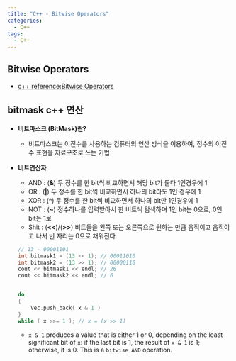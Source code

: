 ```yaml
---
title: "C++ - Bitwise Operators"
categories:
  - C++
tags:
  - C++
---
```


## Bitwise Operators
- [c++ reference:Bitwise Operators](https://en.cppreference.com/w/cpp/language/operator_arithmetic)

## bitmask c++ 연산
- **비트마스크 (BitMask)란?**
	- 비트마스크는 이진수를 사용하는 컴퓨터의 연산 방식을 이용하여, 정수의 이진수 표현을 자료구조로 쓰는 기법
- **비트연산자**
	- AND : (**&**) 두 정수를 한 bit씩 비교하면서 해당 bit가 둘다 1인경우에 1
	- OR : (**|**) 두 정수를 한 bit씩 비교하면서 하나의 bit라도 1인 경우에 1
	- XOR : (**^**) 두 정수를 한 bit씩 비교하면서 하나의 bit만 1인경우에 1
	- NOT : (**~**) 정수하나를 입력받아서 한 비트씩 탐색하며 1인 bit는 0으로, 0인 bit는 1로 
	- Shit : (**<<**)/(**>>**) 비트들을 왼쪽 또는 오른쪽으로 원하는 만큼 움직이고 움직이고 나서 빈 자리는 0으로 채워진다.
	
	```c++
	// 13 - 00001101
	int bitmask1 = (13 << 1); // 00011010
    int bitmask2 = (13 >> 1); // 00000110
	cout << bitmask1 << endl; // 26
	cout << bitmask2 << endl; // 6


    do
    { 
        Vec.push_back( x & 1 )
    } 
    while ( x >>= 1 ); // x = (x >> 1)
	```

    - `x & 1` produces a value that is either 1 or 0, depending on the least significant bit of `x`: if the last bit is 1, the result of `x & 1` is 1; otherwise, it is 0. This is a `bitwise AND` operation.
